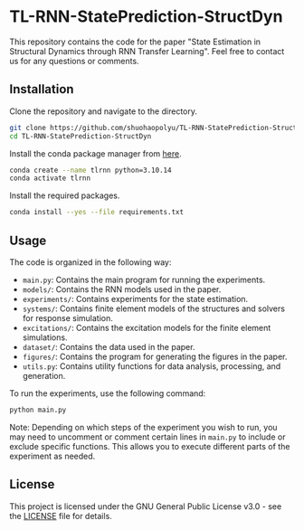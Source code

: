 <!-- <h2 align="center"> State Estimation in Structural Dynamics through RNN Transfer Learning </h2> -->
<!--
<div align="center"> Shuo Hao<sup>1</sup>, Hong-Wei Li<sup>1,2</sup>, Yi-Qing Ni<sup>1,2</sup>, Wei-Jia Zhang<sup>1</sup>, Lei Yuan<sup>1,2</sup> </div>
<div align="center"> <sup>1</sup>Department of Civil and Environmental Engineering, The Hong Kong Polytechnic University </div>
<div align="center"> <sup>2</sup>National Rail Transit Electrification and Automation Engineering Technology Research Center (Hong Kong Branch) </div> -->

# TL-RNN-StatePrediction-StructDyn

This repository contains the code for the paper "State Estimation in Structural Dynamics through RNN Transfer Learning". Feel free to contact us for any questions or comments.

## Installation

Clone the repository and navigate to the directory.

```bash
git clone https://github.com/shuohaopolyu/TL-RNN-StatePrediction-StructDyn.git
cd TL-RNN-StatePrediction-StructDyn
```

Install the conda package manager from [here](https://docs.conda.io/en/latest/miniconda.html).

```bash
conda create --name tlrnn python=3.10.14
conda activate tlrnn
```

Install the required packages.

```bash
conda install --yes --file requirements.txt
```

## Usage

The code is organized in the following way:

- `main.py`: Contains the main program for running the experiments.
- `models/`: Contains the RNN models used in the paper.
- `experiments/`: Contains experiments for the state estimation.
- `systems/`: Contains finite element models of the structures and solvers for response simulation.
- `excitations/`: Contains the excitation models for the finite element simulations.
- `dataset/`: Contains the data used in the paper.
- `figures/`: Contains the program for generating the figures in the paper.
- `utils.py`: Contains utility functions for data analysis, processing, and generation.

To run the experiments, use the following command:

```bash
python main.py
```

Note: Depending on which steps of the experiment you wish to run, you may need to uncomment or comment certain lines in `main.py` to include or exclude specific functions. This allows you to execute different parts of the experiment as needed.

## License

This project is licensed under the GNU General Public License v3.0 - see the [LICENSE](LICENSE) file for details.
